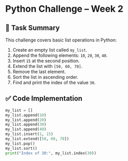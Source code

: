 # Python Challenge – Week 2

## 🧠 Task Summary

This challenge covers basic list operations in Python:

1. Create an empty list called `my_list`.
2. Append the following elements: `10`, `20`, `30`, `40`.
3. Insert `15` at the second position.
4. Extend the list with `[50, 60, 70]`.
5. Remove the last element.
6. Sort the list in ascending order.
7. Find and print the index of the value `30`.

## ✅ Code Implementation

```python
my_list = []
my_list.append(10)
my_list.append(20)
my_list.append(30)
my_list.append(40)
my_list.insert(1, 15)
my_list.extend([50, 60, 70])
my_list.pop()
my_list.sort()
print("Index of 30:", my_list.index(30))
